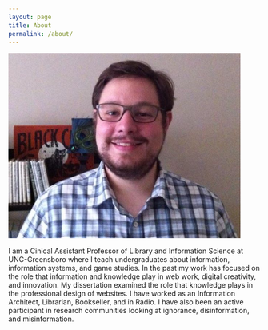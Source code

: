 ```yaml
---
layout: page
title: About
permalink: /about/
---
```

<img src="/assets/Zack_Frazier.jpg" height="371px" width="464px" />


I am a Cinical Assistant Professor of Library and Information Science at UNC-Greensboro where I teach undergraduates about information, information systems, and game studies. In the past my work has focused on the role that information and knowledge play in web work, digital creativity, and innovation. My dissertation examined the role that knowledge plays in the professional design of websites. I have worked as an Information Architect, Librarian, Bookseller, and in Radio. I have also been an active participant in research communities looking at ignorance, disinformation, and misinformation. 
